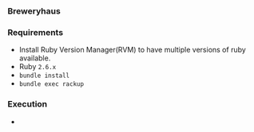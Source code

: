 ### Breweryhaus


### Requirements

* Install Ruby Version Manager(RVM) to have multiple versions of ruby available.
* Ruby `2.6.x`
* `bundle install`
* `bundle exec rackup`


### Execution

* 

